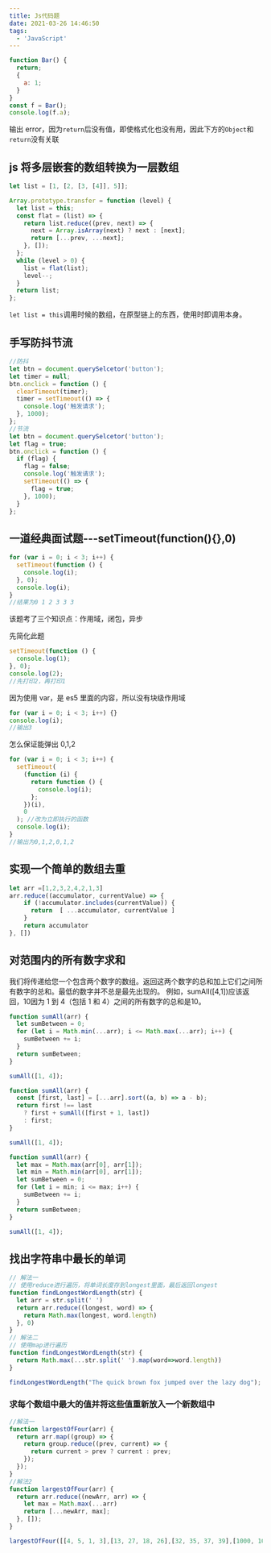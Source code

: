```yaml
---
title: Js代码题
date: 2021-03-26 14:46:50
tags:
  - 'JavaScript'
---
```


```javascript
function Bar() {
  return;
  {
    a: 1;
  }
}
const f = Bar();
console.log(f.a);
```

输出 error，因为`return`后没有值，即使格式化也没有用，因此下方的`Object`和`return`没有关联

<!--more-->

## js 将多层嵌套的数组转换为一层数组

```javascript
let list = [1, [2, [3, [4]], 5]];

Array.prototype.transfer = function (level) {
  let list = this;
  const flat = (list) => {
    return list.reduce((prev, next) => {
      next = Array.isArray(next) ? next : [next];
      return [...prev, ...next];
    }, []);
  };
  while (level > 0) {
    list = flat(list);
    level--;
  }
  return list;
};
```

`let list = this`调用时候的数组，在原型链上的东西，使用时即调用本身。

## 手写防抖节流

```javascript
//防抖
let btn = document.querySelcetor('button');
let timer = null;
btn.onclick = function () {
  clearTimeout(timer);
  timer = setTimeout(() => {
    console.log('触发请求');
  }, 1000);
};
//节流
let btn = document.querySelcetor('button');
let flag = true;
btn.onclick = function () {
  if (flag) {
    flag = false;
    console.log('触发请求');
    setTimeout(() => {
      flag = true;
    }, 1000);
  }
};
```

## 一道经典面试题---setTimeout(function(){},0)

```javascript
for (var i = 0; i < 3; i++) {
  setTimeout(function () {
    console.log(i);
  }, 0);
  console.log(i);
}
//结果为0 1 2 3 3 3
```

该题考了三个知识点：作用域，闭包，异步

先简化此题

```javascript
setTimeout(function () {
  console.log(1);
}, 0);
console.log(2);
//先打印2，再打印1
```

因为使用 var，是 es5 里面的内容，所以没有块级作用域

```javascript
for (var i = 0; i < 3; i++) {}
console.log(i);
//输出3
```

怎么保证能弹出 0,1,2

```javascript
for (var i = 0; i < 3; i++) {
  setTimeout(
    (function (i) {
      return function () {
        console.log(i);
      };
    })(i),
    0
  ); //改为立即执行的函数
  console.log(i);
}
//输出为0,1,2,0,1,2
```
## 实现一个简单的数组去重

```js
let arr =[1,2,3,2,4,2,1,3]
arr.reduce((accumulator, currentValue) => {
    if (!accumulator.includes(currentValue)) {
      return  [ ...accumulator, currentValue ]
    }
    return accumulator
}, [])
```

## 对范围内的所有数字求和
我们将传递给您一个包含两个数字的数组。返回这两个数字的总和加上它们之间所有数字的总和。最低的数字并不总是最先出现的。
例如，sumAll([4,1])应该返回，10因为 1 到 4（包括 1 和 4）之间的所有数字的总和是10。
```js
function sumAll(arr) {
  let sumBetween = 0;
  for (let i = Math.min(...arr); i <= Math.max(...arr); i++) {
    sumBetween += i;
  }
  return sumBetween;
}

sumAll([1, 4]);
```
```js
function sumAll(arr) {
  const [first, last] = [...arr].sort((a, b) => a - b);
  return first !== last
    ? first + sumAll([first + 1, last])
    : first;
}

sumAll([1, 4]);
```
```js
function sumAll(arr) {
  let max = Math.max(arr[0], arr[1]);
  let min = Math.min(arr[0], arr[1]);
  let sumBetween = 0;
  for (let i = min; i <= max; i++) {
    sumBetween += i;
  }
  return sumBetween;
}

sumAll([1, 4]);
```
## 找出字符串中最长的单词

```js
// 解法一
// 使用reduce进行遍历，将单词长度存到longest里面，最后返回longest
function findLongestWordLength(str) {
  let arr = str.split(' ')
  return arr.reduce((longest, word) => {
    return Math.max(longest, word.length)
  }, 0)
}
// 解法二
// 使用map进行遍历
function findLongestWordLength(str) {
  return Math.max(...str.split(' ').map(word=>word.length))
}

findLongestWordLength("The quick brown fox jumped over the lazy dog");
```

### 求每个数组中最大的值并将这些值重新放入一个新数组中

```js
//解法一
function largestOfFour(arr) {
  return arr.map((group) => {
    return group.reduce((prev, current) => {
      return current > prev ? current : prev;
    });
  });
} 
//解法2
function largestOfFour(arr) {
  return arr.reduce((newArr, arr) => {
    let max = Math.max(...arr)
    return [...newArr, max];
  }, []);
}

largestOfFour([[4, 5, 1, 3],[13, 27, 18, 26],[32, 35, 37, 39],[1000, 1001, 857, 1]])
```


